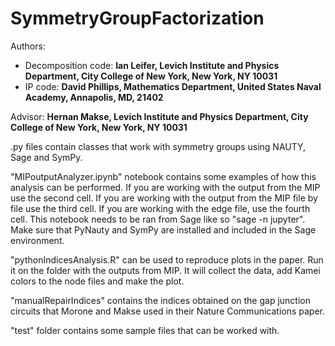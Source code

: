 # SymmetryGroupFactorization

Authors:
- Decomposition code: **Ian Leifer, Levich Institute and Physics Department, City College of New York, New York, NY 10031**
- IP code: **David Phillips, Mathematics Department, United States Naval Academy, Annapolis, MD, 21402**

Advisor: **Hernan Makse, Levich Institute and Physics Department, City College of New York, New York, NY 10031**

.py files contain classes that work with symmetry groups using NAUTY, Sage and SymPy.

"MIPoutputAnalyzer.ipynb" notebook contains some examples of how this analysis can be performed.
If you are working with the output from the MIP use the second cell. If you are working with the output from the MIP file by file use the third cell. If you are working with the edge file, use the fourth cell.
This notebook needs to be ran from Sage like so "sage -n jupyter". Make sure that PyNauty and SymPy are installed and included in the Sage environment.

"pythonIndicesAnalysis.R" can be used to reproduce plots in the paper.
Run it on the folder with the outputs from MIP. It will collect the data, add Kamei colors to the node files and make the plot.

"manualRepairIndices" contains the indices obtained on the gap junction circuits that Morone and Makse used in their Nature Communications paper.

"test" folder contains some sample files that can be worked with.
